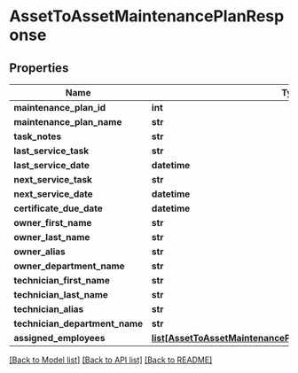 # AssetToAssetMaintenancePlanResponse

## Properties
Name | Type | Description | Notes
------------ | ------------- | ------------- | -------------
**maintenance_plan_id** | **int** |  | [optional] 
**maintenance_plan_name** | **str** |  | [optional] 
**task_notes** | **str** |  | [optional] 
**last_service_task** | **str** |  | [optional] 
**last_service_date** | **datetime** |  | [optional] 
**next_service_task** | **str** |  | [optional] 
**next_service_date** | **datetime** |  | [optional] 
**certificate_due_date** | **datetime** |  | [optional] 
**owner_first_name** | **str** |  | [optional] 
**owner_last_name** | **str** |  | [optional] 
**owner_alias** | **str** |  | [optional] 
**owner_department_name** | **str** |  | [optional] 
**technician_first_name** | **str** |  | [optional] 
**technician_last_name** | **str** |  | [optional] 
**technician_alias** | **str** |  | [optional] 
**technician_department_name** | **str** |  | [optional] 
**assigned_employees** | [**list[AssetToAssetMaintenancePlanResponseAssignedEmployee]**](AssetToAssetMaintenancePlanResponseAssignedEmployee.md) |  | [optional] 

[[Back to Model list]](../README.md#documentation-for-models) [[Back to API list]](../README.md#documentation-for-api-endpoints) [[Back to README]](../README.md)


